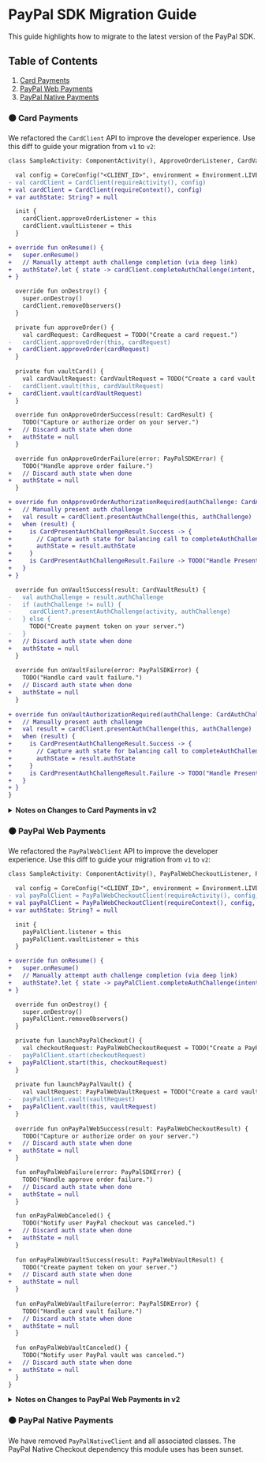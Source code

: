 # PayPal SDK Migration Guide

This guide highlights how to migrate to the latest version of the PayPal SDK.

## Table of Contents

1. [Card Payments](#card-payments)
1. [PayPal Web Payments](#paypal-web-payments)
1. [PayPal Native Payments](#paypal-native-payments)

### :black_circle: Card Payments

We refactored the `CardClient` API to improve the developer experience. Use this diff to guide your migration from `v1` to `v2`:

```diff
class SampleActivity: ComponentActivity(), ApproveOrderListener, CardVaultListener {

  val config = CoreConfig("<CLIENT_ID>", environment = Environment.LIVE)
- val cardClient = CardClient(requireActivity(), config)
+ val cardClient = CardClient(requireContext(), config)
+ var authState: String? = null

  init {
    cardClient.approveOrderListener = this
    cardClient.vaultListener = this
  }

+ override fun onResume() {
+   super.onResume()
+   // Manually attempt auth challenge completion (via deep link)
+   authState?.let { state -> cardClient.completeAuthChallenge(intent, state) }
+ }

  override fun onDestroy() {
    super.onDestroy()
    cardClient.removeObservers()
  }

  private fun approveOrder() {
    val cardRequest: CardRequest = TODO("Create a card request.")
-   cardClient.approveOrder(this, cardRequest)
+   cardClient.approveOrder(cardRequest)
  }
  
  private fun vaultCard() {
    val cardVaultRequest: CardVaultRequest = TODO("Create a card vault request.")
-   cardClient.vault(this, cardVaultRequest)
+   cardClient.vault(cardVaultRequest)
  }

  override fun onApproveOrderSuccess(result: CardResult) {
    TODO("Capture or authorize order on your server.")
+   // Discard auth state when done
+   authState = null
  }

  override fun onApproveOrderFailure(error: PayPalSDKError) {
    TODO("Handle approve order failure.")
+   // Discard auth state when done
+   authState = null
  }

+ override fun onApproveOrderAuthorizationRequired(authChallenge: CardAuthChallenge) {
+   // Manually present auth challenge
+   val result = cardClient.presentAuthChallenge(this, authChallenge)
+   when (result) {
+     is CardPresentAuthChallengeResult.Success -> {
+       // Capture auth state for balancing call to completeAuthChallenge() in onResume()
+       authState = result.authState
+     }
+     is CardPresentAuthChallengeResult.Failure -> TODO("Handle Present Auth Challenge Failure")
+   }
+ }

  override fun onVaultSuccess(result: CardVaultResult) {
-   val authChallenge = result.authChallenge
-   if (authChallenge != null) {
-     cardClient?.presentAuthChallenge(activity, authChallenge)
-   } else {
      TODO("Create payment token on your server.")
-   }
+   // Discard auth state when done
+   authState = null
  }
  
  override fun onVaultFailure(error: PayPalSDKError) {
    TODO("Handle card vault failure.")
+   // Discard auth state when done
+   authState = null
  }
  
+ override fun onVaultAuthorizationRequired(authChallenge: CardAuthChallenge) {
+   // Manually present auth challenge
+   val result = cardClient.presentAuthChallenge(this, authChallenge)
+   when (result) {
+     is CardPresentAuthChallengeResult.Success -> {
+       // Capture auth state for balancing call to completeAuthChallenge() in onResume()
+       authState = result.authState
+     }
+     is CardPresentAuthChallengeResult.Failure -> TODO("Handle Present Auth Challenge Failure")
+   }
+ }
}
```

<details>
<summary><b>Notes on Changes to Card Payments in v2</b></summary>

Here are some detailed notes on the changes made to Card Payments in v2:

##### Activity Reference no Longer Required in CardClient Constructor

- In `v1` the activity reference is only truly needed when the call to `CardClient#approveOrder()` or `CardClient#vault()` is made (to open a Chrome Custom Tab in the current Task).
- In `v2` the `CardClient` constructor no longer requires an activity reference.
- The goal of this change is to increase flexibility of `CardClient` instantiation.

##### Moving from Implicit (Automatic) to Manual Completion of Auth Challenges

- In `v1` the SDK registers a lifecycle observer to parse incoming deep links when the host application comes into the foreground.
- In `v2` the host application is responsible for calling `CardClient#completeAuthChallenge()` to attempt completion of an auth challenge.
- The goal of this change is to make the SDK less opinionated and give host applications more control over the auth challenge user experience.

</details>

### :black_circle: PayPal Web Payments

We refactored the `PayPalWebClient` API to improve the developer experience. Use this diff to guide your migration from `v1` to `v2`:

```diff
class SampleActivity: ComponentActivity(), PayPalWebCheckoutListener, PayPalWebVaultListener {

  val config = CoreConfig("<CLIENT_ID>", environment = Environment.LIVE)
- val payPalClient = PayPalWebCheckoutClient(requireActivity(), config, "my-deep-link-url-scheme")
+ val payPalClient = PayPalWebCheckoutClient(requireContext(), config, "my-deep-link-url-scheme")
+ var authState: String? = null

  init {
    payPalClient.listener = this
    payPalClient.vaultListener = this
  }

+ override fun onResume() {
+   super.onResume()
+   // Manually attempt auth challenge completion (via deep link)
+   authState?.let { state -> payPalClient.completeAuthChallenge(intent, state) }
+ }

  override fun onDestroy() {
    super.onDestroy()
    payPalClient.removeObservers()
  }

  private fun launchPayPalCheckout() {
    val checkoutRequest: PayPalWebCheckoutRequest = TODO("Create a PayPal checkout request.")
-   payPalClient.start(checkoutRequest)
+   payPalClient.start(this, checkoutRequest)
  }
  
  private fun launchPayPalVault() {
    val vaultRequest: PayPalWebVaultRequest = TODO("Create a card vault request.")
-   payPalClient.vault(vaultRequest)
+   payPalClient.vault(this, vaultRequest)
  }
  
  override fun onPayPalWebSuccess(result: PayPalWebCheckoutResult) {
    TODO("Capture or authorize order on your server.")
+   // Discard auth state when done
+   authState = null
  }

  fun onPayPalWebFailure(error: PayPalSDKError) {
    TODO("Handle approve order failure.")
+   // Discard auth state when done
+   authState = null
  }

  fun onPayPalWebCanceled() {
    TODO("Notify user PayPal checkout was canceled.")
+   // Discard auth state when done
+   authState = null
  }
  
  fun onPayPalWebVaultSuccess(result: PayPalWebVaultResult) {
    TODO("Create payment token on your server.")
+   // Discard auth state when done
+   authState = null
  }
  
  fun onPayPalWebVaultFailure(error: PayPalSDKError) {
    TODO("Handle card vault failure.")
+   // Discard auth state when done
+   authState = null
  }
  
  fun onPayPalWebVaultCanceled() {
    TODO("Notify user PayPal vault was canceled.")
+   // Discard auth state when done
+   authState = null
  }
}
```

<details>
<summary><b>Notes on Changes to PayPal Web Payments in v2</b></summary>

Here are some detailed notes on the changes made to PayPal Web Payments in v2:

##### Activity Reference no Longer Required in PayPalWebCheckoutClient Constructor

- In `v1` the activity reference is only truly needed when the call to `PayPalWebCheckoutClient#start()` or `PayPalWebCheckoutClient#vault()` is made (to open a Chrome Custom Tab in the current Task).
- In `v2` the `PayPalWebCheckoutClient` constructor no longer requires an activity reference.
- The goal of this change is to increase flexibility of `PayPalWebCheckoutClient` instantiation.

##### Moving from Implicit (Automatic) to Manual Completion of Auth Challenges

- In `v1` the SDK registers a lifecycle observer to parse incoming deep links when the host application comes into the foreground.
- In `v2` the host application is responsible for calling `PayPalWebCheckoutClient#completeAuthChallenge()` to attempt completion of an auth challenge.
- The goal of this change is to make the SDK less opinionated and give host applications more control over the auth challenge user experience.

</details>

### :black_circle: PayPal Native Payments

We have removed `PayPalNativeClient` and all associated classes. The PayPal Native Checkout dependency this module uses has been sunset.
